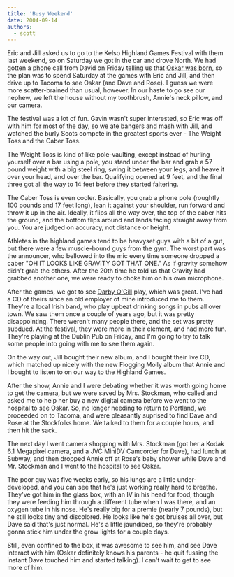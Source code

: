 ```yaml
---
title: 'Busy Weekend'
date: 2004-09-14
authors:
  - scott
---
```


Eric and Jill asked us to go to the Kelso Highland Games Festival with them last weekend, so on Saturday we got in the car and drove North. We had gotten a phone call from David on Friday telling us that [Oskar was born](http://dysnomia.spaceninja.com/2004/09/oskar-leno-stockman/), so the plan was to spend Saturday at the games with Eric and Jill, and then drive up to Tacoma to see Oskar (and Dave and Rose). I guess we were more scatter-brained than usual, however. In our haste to go see our nephew, we left the house without my toothbrush, Annie's neck pillow, and our camera.

The festival was a lot of fun. Gavin wasn't super interested, so Eric was off with him for most of the day, so we ate bangers and mash with Jill, and watched the burly Scots compete in the greatest sports ever - The Weight Toss and the Caber Toss.

The Weight Toss is kind of like pole-vaulting, except instead of hurling yourself over a bar using a pole, you stand under the bar and grab a 57 pound weight with a big steel ring, swing it between your legs, and heave it over your head, and over the bar. Qualifying opened at 9 feet, and the final three got all the way to 14 feet before they started faltering.

The Caber Toss is even cooler. Basically, you grab a phone pole (roughtly 100 pounds and 17 feet long), lean it against your shoulder, run forward and throw it up in the air. Ideally, it flips all the way over, the top of the caber hits the ground, and the bottom flips around and lands facing straight away from you. You are judged on accuracy, not distance or height.

Athletes in the highland games tend to be heavyset guys with a bit of a gut, but there were a few muscle-bound guys from the gym. The worst part was the announcer, who bellowed into the mic every time someone dropped a caber "OH IT LOOKS LIKE GRAVITY GOT THAT ONE." As if gravity somehow didn't grab the others. After the 20th time he told us that Gravity had grabbed another one, we were ready to choke him on his own microphone.

After the games, we got to see [Darby O'Gill](http://www.darbyogill.com/) play, which was great. I've had a CD of theirs since an old employer of mine introduced me to them. They're a local Irish band, who play upbeat drinking songs in pubs all over town. We saw them once a couple of years ago, but it was pretty disappointing. There weren't many people there, and the set was pretty subdued. At the festival, they were more in their element, and had more fun. They're playing at the Dublin Pub on Friday, and I'm going to try to talk some people into going with me to see them again.

On the way out, Jill bought their new album, and I bought their live CD, which matched up nicely with the new Flogging Molly album that Annie and I bought to listen to on our way to the Highland Games.

After the show, Annie and I were debating whether it was worth going home to get the camera, but we were saved by Mrs. Stockman, who called and asked me to help her buy a new digital camera before we went to the hospital to see Oskar. So, no longer needing to return to Portland, we proceeded on to Tacoma, and were pleasantly suprised to find Dave and Rose at the Stockfolks home. We talked to them for a couple hours, and then hit the sack.

The next day I went camera shopping with Mrs. Stockman (got her a Kodak 6.1 Megapixel camera, and a JVC MiniDV Camcorder for Dave), had lunch at Subway, and then dropped Annie off at Rose's baby shower while Dave and Mr. Stockman and I went to the hospital to see Oskar.

The poor guy was five weeks early, so his lungs are a little under-developed, and you can see that he's just working really hard to breathe. They've got him in the glass box, with an IV in his head for food, though they were feeding him through a different tube when I was there, and an oxygen tube in his nose. He's really big for a premie (nearly 7 pounds), but he still looks tiny and discolored. He looks like he's got bruises all over, but Dave said that's just normal. He's a little jaundiced, so they're probably gonna stick him under the grow lights for a couple days.

Still, even confined to the box, it was awesome to see him, and see Dave interact with him (Oskar definitely knows his parents - he quit fussing the instant Dave touched him and started talking). I can't wait to get to see more of him.
